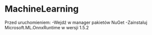 # MachineLearning
Przed uruchomieniem:
-Wejdź w manager pakietów NuGet
-Zainstaluj Microsoft.ML.OnnxRuntime w wersji 1.5.2